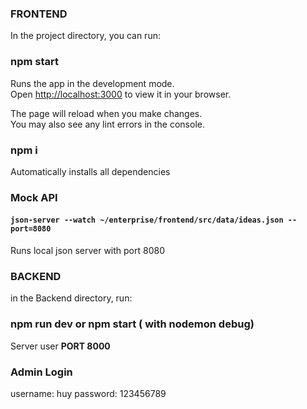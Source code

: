 ### FRONTEND

In the project directory, you can run:

### npm start

Runs the app in the development mode.\
Open [http://localhost:3000](http://localhost:3000) to view it in your browser.

The page will reload when you make changes.\
You may also see any lint errors in the console.

### npm i

Automatically installs all dependencies

### Mock API

#### `json-server --watch ~/enterprise/frontend/src/data/ideas.json --port=8080`

Runs local json server with port 8080

### BACKEND

in the Backend directory, run:

### npm run dev or npm start ( with nodemon debug)

Server user **PORT 8000**

### Admin Login

username: huy
password: 123456789
